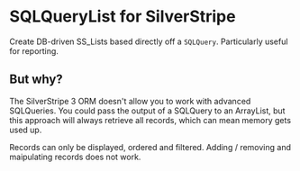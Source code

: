 # SQLQueryList for SilverStripe

Create DB-driven SS_Lists based directly off a `SQLQuery`. Particularly useful for reporting.

## But why?

The SilverStripe 3 ORM doesn't allow you to work with advanced SQLQueries. You could pass the output of a SQLQuery to an ArrayList, but this approach will always retrieve all records, which can mean memory gets used up.

Records can only be displayed, ordered and filtered. Adding / removing and maipulating records does not work.
